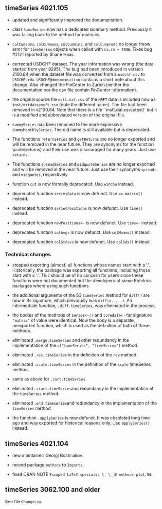 
## timeSeries 4021.105

- updated and significantly improved the documentation.

- class `timeSeries` now has a dedicated summary method. Previously it was
  falling back to the method for matrices.

- `colCumsums`, `colCummaxs`, `colCummins`, and `colCumprods` no longer throw
  error for `timeSeries` objects when called with `na.rm = TRUE`. Fixes bug
  #2121 reported by Shane Haas.

- corrected USDCHF dataset. The year information was wrong (the data started
  from year 8295). The bug had been introduced in version 2100.84 when the
  dataset file was converted from a `usdchf.csv` to
  `USDCHF.rda`. `USDCHF@documentation` contains a short note about this change.
  Also changed the FinCenter to Zurich (neither the documentation nor the csv
  file contain FinCenter information).

- the original source file `msft.dat.csv` of the `MSFT` data is included now as
  `inst/extdata/msft.csv` (note the different name). The file had been removed
  in v2100.84. Note that there is a file ``msft.dat.csv` in `test/` but it is a
  modified and abbreviated version of the original file.

- `dummySeries` has been renamed to the more expressive `dummyMonthlySeries`.
  The old name is still available but is deprecated.

- The functions `returnSeries` and `getReturns` are no longer exported and will
  be removed in the near future. They are synonyms for the function
  \code{returns} and their use was discouraged for many years. Just use
  `returns`.

- The functions `spreadSeries` and `midquoteSeries` are no longer exported and
  will be removed in the near future. Just use their synonyms `spreads` and
  `midquotes`, respectively.

- function `cut` is now formally deprecated. Use `window` instead.

- deprecated function `seriesData` is now defunct. Use `as.matrix()` instead.

- deprecated function `seriesPositions` is now defunct. Use `time()` instead.

- deprecated function `newPositions<-` is now defunct. Use `time<-` instead.

- deprecated function `colAvgs` is now defunct. Use `colMeans()` instead.

- deprecated function `colStdevs` is now defunct. Use `colSds()` instead.


### Technical changes

- stopped exporting (almost) all functions whose names start with a
  '.'. Historically, the package was exporting all functions, including those
  start with a '.'. This should be of no concern for users since these functions
  were not documented but the developers of some Rmetrics packages where using
  such functions.

- the additional arguments of the S3 `timeSeries` method for `diff()` are now in
  its signature, which previously was `diff(x, ...)`.  An intermediate function,
  `.diff.timeSeries`, was eliminated in the process.

- the bodies of the methods of `series<-()` and `coredata<-` for signature
  `"matrix"` of value were identical. Now the body is a separate, unexported
  function, which is used as the definition of both of these methods.

- eliminated `.merge.timeSeries` and other redundancy in the implementation of
  the `c("timeSeries", "timeSeries")` method.

- eliminated `.rev.timeSeries` in the definition of the `rev` method.

- eliminated `.scale.timeSeries` in the definition of the `scale` timeSeries
  method.

- same as above for `.sort.timeSeries`.

- eliminated `.start.timeSeries`and redundancy in the implementation of the
  `timeSeries` method.

- eliminated `.end.timeSeries`and redundancy in the implementation of the
  `timeSeries` method.

- the function `.applySeries` is now defunct. It was obsoleted long time ago and
  was exported for historical reasons only. Use `applySeries()` instead.


## timeSeries 4021.104

- new maintainer: Georgi Boshnakov.

- moved package `methods` to `Imports`.

- fixed CRAN NOTE `Escaped LaTeX specials: \_ \_` in `methods-plot.Rd`.


## timeSeries 3062.100 and older

  See file `ChangeLog`.
